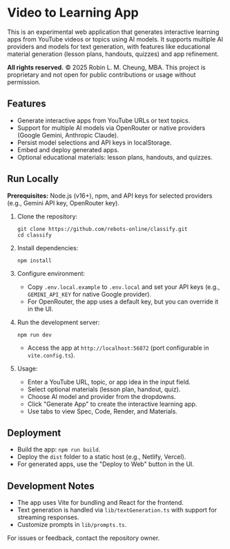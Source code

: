 # Video to Learning App

This is an experimental web application that generates interactive learning apps from YouTube videos or topics using AI models. It supports multiple AI providers and models for text generation, with features like educational material generation (lesson plans, handouts, quizzes) and app refinement.

**All rights reserved.** © 2025 Robin L. M. Cheung, MBA. This project is proprietary and not open for public contributions or usage without permission.

## Features
- Generate interactive apps from YouTube URLs or text topics.
- Support for multiple AI models via OpenRouter or native providers (Google Gemini, Anthropic Claude).
- Persist model selections and API keys in localStorage.
- Embed and deploy generated apps.
- Optional educational materials: lesson plans, handouts, and quizzes.

## Run Locally

**Prerequisites:** Node.js (v16+), npm, and API keys for selected providers (e.g., Gemini API key, OpenRouter key).

1. Clone the repository:
   ```
   git clone https://github.com/rebots-online/classify.git
   cd classify
   ```

2. Install dependencies:
   ```
   npm install
   ```

3. Configure environment:
   - Copy `.env.local.example` to `.env.local` and set your API keys (e.g., `GEMINI_API_KEY` for native Google provider).
   - For OpenRouter, the app uses a default key, but you can override it in the UI.

4. Run the development server:
   ```
   npm run dev
   ```
   - Access the app at `http://localhost:56872` (port configurable in `vite.config.ts`).

5. Usage:
   - Enter a YouTube URL, topic, or app idea in the input field.
   - Select optional materials (lesson plan, handout, quiz).
   - Choose AI model and provider from the dropdowns.
   - Click "Generate App" to create the interactive learning app.
   - Use tabs to view Spec, Code, Render, and Materials.

## Deployment
- Build the app: `npm run build`.
- Deploy the `dist` folder to a static host (e.g., Netlify, Vercel).
- For generated apps, use the "Deploy to Web" button in the UI.

## Development Notes
- The app uses Vite for bundling and React for the frontend.
- Text generation is handled via `lib/textGeneration.ts` with support for streaming responses.
- Customize prompts in `lib/prompts.ts`.

For issues or feedback, contact the repository owner.
